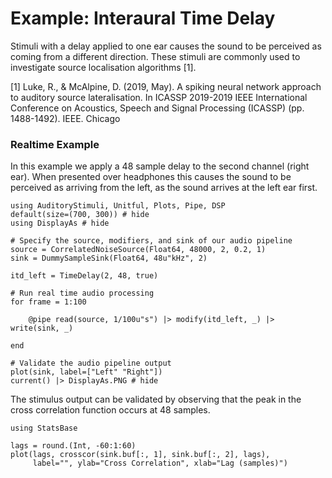 # Example: Interaural Time Delay

Stimuli with a delay applied to one ear causes the sound to be perceived
as coming from a different direction.
These stimuli are commonly used to investigate source localisation algorithms [1].

[1] Luke, R., & McAlpine, D. (2019, May). A spiking neural network approach to auditory source lateralisation. In ICASSP 2019-2019 IEEE International Conference on Acoustics, Speech and Signal Processing (ICASSP) (pp. 1488-1492). IEEE.
Chicago	



### Realtime Example

In this example we apply a 48 sample delay to the second channel (right ear).
When presented over headphones this causes the sound to be perceived as arriving from the left,
as the sound arrives at the left ear first.


```@example realtime
using AuditoryStimuli, Unitful, Plots, Pipe, DSP
default(size=(700, 300)) # hide
using DisplayAs # hide

# Specify the source, modifiers, and sink of our audio pipeline
source = CorrelatedNoiseSource(Float64, 48000, 2, 0.2, 1)
sink = DummySampleSink(Float64, 48u"kHz", 2)

itd_left = TimeDelay(2, 48, true)

# Run real time audio processing
for frame = 1:100

    @pipe read(source, 1/100u"s") |> modify(itd_left, _) |> write(sink, _)

end

# Validate the audio pipeline output
plot(sink, label=["Left" "Right"])
current() |> DisplayAs.PNG # hide
```

The stimulus output can be validated by observing that the peak in the cross correlation function occurs at 48 samples.

```@example realtime
using StatsBase

lags = round.(Int, -60:1:60)
plot(lags, crosscor(sink.buf[:, 1], sink.buf[:, 2], lags),
     label="", ylab="Cross Correlation", xlab="Lag (samples)")
```


